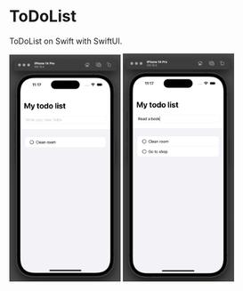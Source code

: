 # ToDoList

ToDoList on Swift with SwiftUI.

<img src="image1.png" width="200"/>

<img src="image2.png" width="200"/>
